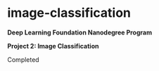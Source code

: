 # image-classification

**Deep Learning Foundation Nanodegree Program**  

**Project 2: Image Classification**  
  
Completed

